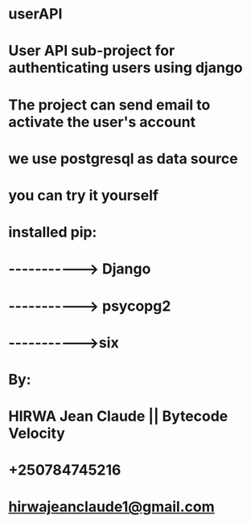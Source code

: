 # userAPI

# User API sub-project for authenticating users using django

# The project can send email to activate the user's account
# we use postgresql as data source
# you can try it yourself
# installed pip:
# -----------> Django
# -----------> psycopg2
# ----------->six

# By:
# HIRWA Jean Claude || Bytecode Velocity
# +250784745216
# hirwajeanclaude1@gmail.com
